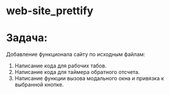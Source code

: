 # web-site_prettify

# Задача:

Добавление функционала сайту по исходным файлам:
  1. Написание кода для рабочих табов.
  2. Написание кода для таймера обратного отсчета.
  3. Написание функции вызова модального окна и привязка к выбранной кнопке.

  
